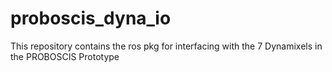 # proboscis_dyna_io
This repository contains the ros pkg for interfacing with the 7 Dynamixels in the PROBOSCIS Prototype
